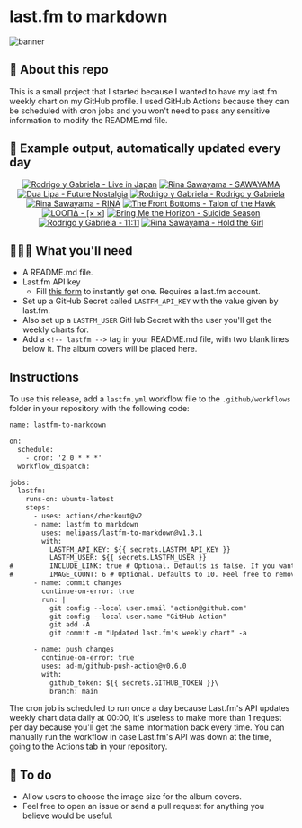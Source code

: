 # last.fm to markdown

![banner](banner.png)

## 🤖 About this repo
This is a small project that I started because I wanted to have my last.fm weekly chart on my GitHub profile. I used GitHub Actions because they can be scheduled with cron jobs and you won't need to pass any sensitive information to modify the README.md file.

## 🎵 Example output, automatically updated every day
<!-- lastfm -->
<p align="center"><a href="https://www.last.fm/music/Rodrigo+y+Gabriela/Live+in+Japan"><img src="https://lastfm.freetls.fastly.net/i/u/64s/5ed56ad96ce44c8a95f8b68bb4726cca.jpg" title="Rodrigo y Gabriela - Live in Japan"></a> <a href="https://www.last.fm/music/Rina+Sawayama/SAWAYAMA"><img src="https://lastfm.freetls.fastly.net/i/u/64s/1d2f49caa9f7ab3881c22833e50443fd.jpg" title="Rina Sawayama - SAWAYAMA"></a> <a href="https://www.last.fm/music/Dua+Lipa/Future+Nostalgia"><img src="https://lastfm.freetls.fastly.net/i/u/64s/0035400731bc49c94c70d82b8c31accf.jpg" title="Dua Lipa - Future Nostalgia"></a> <a href="https://www.last.fm/music/Rodrigo+y+Gabriela/Rodrigo+y+Gabriela"><img src="https://lastfm.freetls.fastly.net/i/u/64s/4e1db651ac484f00b870ff081ef46290.jpg" title="Rodrigo y Gabriela - Rodrigo y Gabriela"></a> <a href="https://www.last.fm/music/Rina+Sawayama/RINA"><img src="https://lastfm.freetls.fastly.net/i/u/64s/cb77e3b22f24aac7ea7369de32cd216c.png" title="Rina Sawayama - RINA"></a> <a href="https://www.last.fm/music/The+Front+Bottoms/Talon+of+the+Hawk"><img src="https://lastfm.freetls.fastly.net/i/u/64s/35462860530d9b0b3dfabe37c3bb4ec6.jpg" title="The Front Bottoms - Talon of the Hawk"></a> <a href="https://www.last.fm/music/LOO%CE%A0%CE%94/%5B%C3%97+%C3%97%5D"><img src="https://lastfm.freetls.fastly.net/i/u/64s/e12bb6206e20bc7703a59e27db6f68d2.jpg" title="LOOΠΔ - [× ×]"></a> <a href="https://www.last.fm/music/Bring+Me+the+Horizon/Suicide+Season"><img src="https://lastfm.freetls.fastly.net/i/u/64s/594142ef2a94491fe45bc96598bf8005.jpg" title="Bring Me the Horizon - Suicide Season"></a> <a href="https://www.last.fm/music/Rodrigo+y+Gabriela/11:11"><img src="https://lastfm.freetls.fastly.net/i/u/64s/652585015502468194ba38b624ccbf9c.jpg" title="Rodrigo y Gabriela - 11:11"></a> <a href="https://www.last.fm/music/Rina+Sawayama/Hold+the+Girl"><img src="https://lastfm.freetls.fastly.net/i/u/64s/21d35f342fb23958a20dab4dad4ed7af.jpg" title="Rina Sawayama - Hold the Girl"></a> </p>

          
## 👩🏽‍💻 What you'll need
* A README.md file.
* Last.fm API key
  * Fill [this form](https://www.last.fm/api/account/create) to instantly get one. Requires a last.fm account.
* Set up a GitHub Secret called ```LASTFM_API_KEY``` with the value given by last.fm.
* Also set up a ```LASTFM_USER``` GitHub Secret with the user you'll get the weekly charts for.
* Add a ```<!-- lastfm -->``` tag in your README.md file, with two blank lines below it. The album covers will be placed here.

## Instructions
To use this release, add a ```lastfm.yml``` workflow file to the ```.github/workflows``` folder in your repository with the following code:
```diff
name: lastfm-to-markdown

on:
  schedule:
    - cron: '2 0 * * *'
  workflow_dispatch:

jobs:
  lastfm:
    runs-on: ubuntu-latest
    steps:
      - uses: actions/checkout@v2
      - name: lastfm to markdown
        uses: melipass/lastfm-to-markdown@v1.3.1
        with:
          LASTFM_API_KEY: ${{ secrets.LASTFM_API_KEY }}
          LASTFM_USER: ${{ secrets.LASTFM_USER }}
#         INCLUDE_LINK: true # Optional. Defaults is false. If you want to include the link to the album page, set this to true.
#         IMAGE_COUNT: 6 # Optional. Defaults to 10. Feel free to remove this line if you want.
      - name: commit changes
        continue-on-error: true
        run: |
          git config --local user.email "action@github.com"
          git config --local user.name "GitHub Action"
          git add -A
          git commit -m "Updated last.fm's weekly chart" -a

      - name: push changes
        continue-on-error: true
        uses: ad-m/github-push-action@v0.6.0
        with:
          github_token: ${{ secrets.GITHUB_TOKEN }}\
          branch: main
```
The cron job is scheduled to run once a day because Last.fm's API updates weekly chart data daily at 00:00, it's useless to make more than 1 request per day because you'll get the same information back every time. You can manually run the workflow in case Last.fm's API was down at the time, going to the Actions tab in your repository.

## 🚧 To do
* Allow users to choose the image size for the album covers.
* Feel free to open an issue or send a pull request for anything you believe would be useful.
